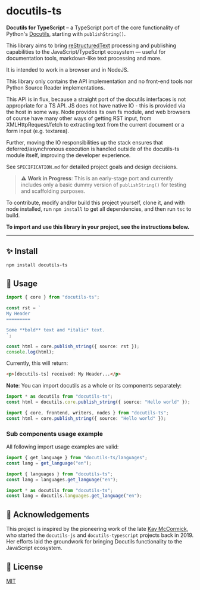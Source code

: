 # docutils-ts

**Docutils for TypeScript** – a TypeScript port of the core functionality of Python's [Docutils](https://docutils.sourceforge.io/), starting with `publishString()`.

This library aims to bring [reStructuredText](https://docutils.sourceforge.io/rst.html) processing and publishing capabilities to the JavaScript/TypeScript ecosystem — useful for documentation tools, markdown-like text processing and more.

It is intended to work in a browser and in NodeJS.

This library only contains the API implementation and no front-end tools nor Python Source Reader implementations.

This API is in flux, because a straight port of the docutils interfaces is not appropriate for a TS API. JS does not have native IO - this is provided via the host in some way. Node provides its own fs module, and web browsers of course have many other ways of getting RST input, from XMLHttpRequest/fetch to extracting text from the current document or a form input (e.g. textarea).

Further, moving the IO responsibilities up the stack ensures that deferred/asynchronous execution is handled outside of the docutils-ts module itself, improving the developer experience.

See `SPECIFICATION.md` for detailed project goals and design decisions.

> ⚠️ **Work in Progress**: This is an early-stage port and currently includes only a basic dummy version of `publishString()` for testing and scaffolding purposes.

To contribute, modify and/or build this project yourself, clone it, and with node installed, run `npm install` to get all dependencies, and then run `tsc` to build.

**To import and use this library in your project, see the instructions below.**

---

## ✨ Install

```bash
npm install docutils-ts
```

## 🚀 Usage

```ts
import { core } from "docutils-ts";

const rst = `
My Header
=========

Some **bold** text and *italic* text.
`;

const html = core.publish_string({ source: rst });
console.log(html);
```

Currently, this will return:

```html
<p>[docutils-ts] received: My Header...</p>
```

**Note**: You can import docutils as a whole or its components separately:

```ts
import * as docutils from "docutils-ts";
const html = docutils.core.publish_string({ source: "Hello world" });
```

```ts
import { core, frontend, writers, nodes } from "docutils-ts";
const html = core.publish_string({ source: "Hello world" });
```

### Sub components usage example

All following import usage examples are valid:

```ts
import { get_language } from "docutils-ts/languages";
const lang = get_language("en");
```

```ts
import { languages } from "docutils-ts";
const lang = languages.get_language("en");
```

```ts
import * as docutils from "docutils-ts";
const lang = docutils.languages.get_language("en");
```

## 🙏 Acknowledgements

This project is inspired by the pioneering work of the late [Kay McCormick](https://github.com/kaymccormick), who started the `docutils-js` and `docutils-typescript` projects back in 2019. Her efforts laid the groundwork for bringing Docutils functionality to the JavaScript ecosystem.

## 📄 License

[MIT](./LICENSE)
